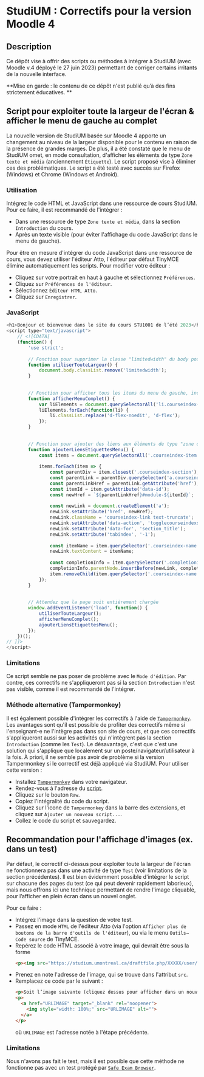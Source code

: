 # StudiUM : Correctifs pour la version Moodle 4

## Description
Ce dépôt vise à offrir des scripts ou méthodes à intégrer à StudiUM (avec Moodle v.4 déployé le 27 juin 2023) permettant de corriger certains irritants de la nouvelle interface.

**Mise en garde : le contenu de ce dépôt n'est publié qu’à des fins strictement éducatives. **

## Script pour exploiter toute la largeur de l'écran & afficher le menu de gauche au complet
La nouvelle version de StudiUM basée sur Moodle 4 apporte un changement au niveau de la largeur disponible pour le contenu en raison de la présence de grandes marges.
De plus, il a été constaté que le menu de StudiUM omet, en mode consultation, d'afficher les éléments de type `Zone texte et média` (anciennement `Étiquette`).
Le script proposé vise à éliminer ces des problématiques. Le script a été testé avec succès sur Firefox (Windows) et Chrome (Windows et Android).

### Utilisation
Intégrez le code HTML et JavaScript dans une ressource de cours StudiUM. Pour ce faire, il est recommandé de l'intégrer :
* Dans une ressource de type `Zone texte et média`, dans la section `Introduction` du cours.
* Après un texte visible (pour éviter l'affichage du code JavaScript dans le menu de gauche).


Pour être en mesure d'intégrer du code JavaScript dans une ressource de cours, vous devez utiliser l'éditeur Atto, l'éditeur par défaut TinyMCE élimine automatiquement les scripts.
Pour modifier votre éditeur :
* Cliquez sur votre portrait en haut à gauche et sélectionnez `Préférences`.
* Cliquez sur `Préférences de l'éditeur`.
* Sélectionnez `Éditeur HTML Atto`.
* Cliquez sur `Enregistrer`.


### JavaScript
```js
<h1>Bonjour et bienvenue dans le site du cours STU1001 de l’été 2023</h1>
<script type="text/javascript">
	// <![CDATA[
	(function() {
		'use strict';
		
		// Fonction pour supprimer la classe "limitedwidth" du body pour utiliser toute la largeur de l'écran
		function utiliserTouteLargeur() {
			document.body.classList.remove('limitedwidth');
		}
		
		
		// Fonction pour afficher tous les items du menu de gauche, incluant les éléments de type "zone de texte" (étiquettes)
		function afficherMenuComplet() {
			var liElements = document.querySelectorAll('li.courseindex-item, li.courseindex-section');
			liElements.forEach(function(li) {
				li.classList.replace('d-flex-noedit', 'd-flex');
			});
		}
		
		
		// Fonction pour ajouter des liens aux éléments de type "zone de texte" dans le menu de gauche
		function ajouterLiensEtiquettesMenu() {
			const items = document.querySelectorAll('.courseindex-item:not(:has(a))');
			
			items.forEach(item => {
				const parentDiv = item.closest('.courseindex-section');
				const parentLink = parentDiv.querySelector('a.courseindex-link');
				const parentLinkHref = parentLink.getAttribute('href');
				const itemId = item.getAttribute('data-id');
				const newHref = `${parentLinkHref}#module-${itemId}`;
				
				const newLink = document.createElement('a');
				newLink.setAttribute('href', newHref);
				newLink.className = 'courseindex-link text-truncate';
				newLink.setAttribute('data-action', 'togglecourseindexsection');
				newLink.setAttribute('data-for', 'section_title');
				newLink.setAttribute('tabindex', '-1');
				
				const itemName = item.querySelector('.courseindex-name').textContent;
				newLink.textContent = itemName;
				
				const completionInfo = item.querySelector('.completioninfo');
				completionInfo.parentNode.insertBefore(newLink, completionInfo.nextSibling);
				item.removeChild(item.querySelector('.courseindex-name'));
			});
		}
		
		
		// Attendez que la page soit entièrement chargée
		window.addEventListener('load', function() {
			utiliserTouteLargeur();
			afficherMenuComplet();
			ajouterLiensEtiquettesMenu();
		});
	})();
// ]]>
</script>
```

### Limitations
Ce script semble ne pas poser de problème avec le `Mode d'édition`.
Par contre, ces correctifs ne s'appliqueront pas si la section `Introduction` n'est pas visible, comme il est recommandé de l'intégrer.

### Méthode alternative (Tampermonkey)
Il est également possible d'intégrer les correctifs à l'aide de [`Tampermonkey`](https://www.tampermonkey.net/).
Les avantages sont qu'il est possible de profiter des correctifs même si l'enseignant-e ne l'intègre pas dans son site de cours, et que ces correctifs s'appliqueront aussi sur les activités qui n'intègrent pas la section `Introduction` (comme les `Test`).
Le désavantage, c'est que c'est une solution qui s'applique que localement sur un poste/navigateur/utilisateur à la fois.
À priori, il ne semble pas avoir de problème si la version Tampermonkey si le correctif est déjà appliqué via StudiUM.
Pour utiliser cette version :
* Installez [`Tampermonkey`](https://www.tampermonkey.net/) dans votre navigateur.
* Rendez-vous à l'adresse du [script](src/tampermonkey/StudiUM-CorrectifsMoodle4.js).
* Cliquez sur le bouton `Raw`.
* Copiez l'intégralité du code du script.
* Cliquez sur l'icone de `Tampermonkey` dans la barre des extensions, et cliquez sur `Ajouter un nouveau script...`.
* Collez le code du script et sauvegardez.


## Recommandation pour l'affichage d'images (ex. dans un test)
Par défaut, le correctif ci-dessus pour exploiter toute la largeur de l'écran ne fonctionnera pas dans une activité de type `Test` (voir limitations de la section précédentes).
Il est bien évidemment possible d'intégrer le script sur chacune des pages du test (ce qui peut devenir rapidement laborieux), mais nous offrons ici une technique permettant de rendre l'image cliquable, pour l’afficher en plein écran dans un nouvel onglet.

Pour ce faire :
* Intégrez l'image dans la question de votre test.
* Passez en mode `HTML` de l'éditeur Atto (via l'option `Afficher plus de boutons de la barre d'outils de l'éditeur`), ou via le menu `Outils→ Code source` de TinyMCE.
* Repérez le code HTML associé à votre image, qui devrait être sous la forme 
  ```html
  <p><img src="https://studium.umontreal.ca/draftfile.php/XXXXX/user/draft/XXXXX/image.png" alt="" width="XXX" height="XXX"></p>
  ```
* Prenez en note l'adresse de l'image, qui se trouve dans l'attribut `src`.
* Remplacez ce code par le suivant :
  ```html
  <p>Soit l’image suivante (cliquez dessus pour afficher dans un nouvel onglet)&nbsp;:</p>
  <p>
    <a href="URLIMAGE" target="_blank" rel="noopener">
      <img style="width: 100%;" src="URLIMAGE" alt="">
    </a>
  </p>
  ```
  où `URLIMAGE` est l'adresse notée à l'étape précédente.

### Limitations
Nous n'avons pas fait le test, mais il est possible que cette méthode ne fonctionne pas avec un test protégé par [`Safe Exam Browser`](https://safeexambrowser.org/).